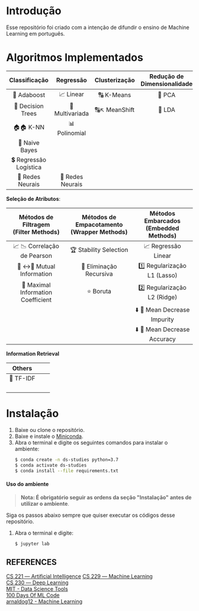 # Introdução
Esse repositório foi criado com a intenção de difundir o ensino de Machine Learning em português.

# Algoritmos Implementados

| Classificação          | Regressão        | Clusterização | Redução de <br>Dimensionalidade |
|:----------------------:|:----------------:|:-------------:|:-------------------------------:|
| 🌿 Adaboost            | 📈 Linear        | 🔠 K-Means    | 🌹 PCA                          |
| 🌳 Decision Trees      | 🔱 Multivariada  | 🔠↖️ MeanShift | 🌻 LDA                          |
|  🏠🏠 K-NN             | 📊 Polinomial    |               |                                 |
| 🎲 Naive Bayes         |                  |               |                                 |
| 💲 Regressão Logística |                  |               |                                 |
| 🧠 Redes Neurais       | 🧠 Redes Neurais |               |                                 |

**Seleção de Atributos**:

| Métodos de Filtragem <br>(Filter Methods) | Métodos de Empacotamento <br>(Wrapper Methods) | Métodos Embarcados <br>(Embedded Methods) |
|:-----------------------------------------:|:------------------------------------------:|:-------------------------------------:|
| 📈 📉 Correlação de Pearson | 🏆 Stability Selection | 📈 Regressão Linear |
| 📝 :left_right_arrow:📝 Mutual Information | 🔁 Eliminação Recursiva | 1️⃣ Regularização L1 (Lasso) |
| 💯 Maximal Information Coefficient | ⭐️ Boruta | 2️⃣ Regularização L2 (Ridge) |
|  |  | ⬇️ 💩 Mean Decrease Impurity |
|  |  | ⬇️ 🎯 Mean Decrease Accuracy |

**Information Retrieval**

| Others  |    |  |
|:-------------------------------------:     |:----------------------------------------------:|:-----------------------------------------:|
| 📝 TF-IDF                |                        |                       |
|  |                         |                |
|          |  |         |                                           |
|                                            |                                                |              |
|                                            |                                                |                |



# Instalação
1. Baixe ou clone o repositório.
2. Baixe e instale o [Miniconda](https://conda.io/miniconda.html).
3. Abra o terminal e digite os seguintes comandos para instalar o ambiente:
    ```sh
    $ conda create -n ds-studies python=3.7
    $ conda activate ds-studies
    $ conda install --file requirements.txt
    ```

#### Uso do ambiente

> __Nota:  É obrigatório seguir as ordens da seção "Instalação" antes de utilizar o ambiente__.

Siga os passos abaixo sempre que quiser executar os códigos desse repositório.
1. Abra o terminal e digite:
    ```sh
    $ jupyter lab
    ```

## REFERENCES
[CS 221 ― Artificial Intelligence](https://stanford.edu/~shervine/teaching/cs-221/)
[CS 229 ― Machine Learning](https://stanford.edu/~shervine/teaching/cs-229/)  
[CS 230 ― Deep Learning](https://stanford.edu/~shervine/teaching/cs-230/)  
[MIT - Data Science Tools](https://www.mit.edu/~amidi/teaching/data-science-tools/)  
[100 Days Of ML Code](https://github.com/Avik-Jain/100-Days-Of-ML-Code)  
[arnaldog12 - Machine Learning](https://github.com/arnaldog12/Machine_Learning)
